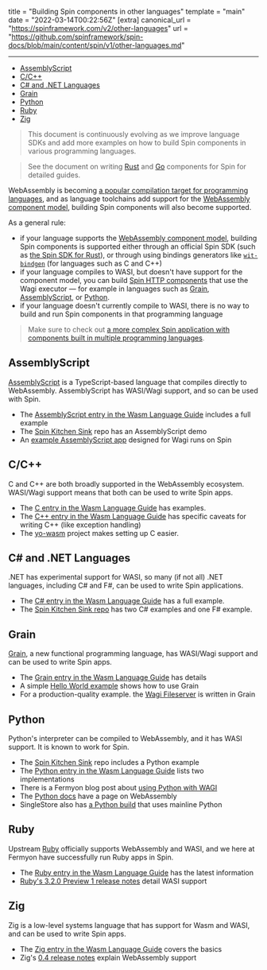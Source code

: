 title = "Building Spin components in other languages"
template = "main"
date = "2022-03-14T00:22:56Z"
[extra]
canonical_url = "https://spinframework.com/v2/other-languages"
url = "https://github.com/spinframework/spin-docs/blob/main/content/spin/v1/other-languages.md"

---
- [AssemblyScript](#assemblyscript)
- [C/C++](#cc)
- [C# and .NET Languages](#c-and-net-languages)
- [Grain](#grain)
- [Python](#python)
- [Ruby](#ruby)
- [Zig](#zig)

> This document is continuously evolving as we improve language SDKs and add
> more examples on how to build Spin components in various programming languages.

> See the document on writing [Rust](./rust-components.md) and [Go](./go-components.md)
> components for Spin for detailed guides.

WebAssembly is becoming [a popular compilation target for programming languages](https://www.fermyon.com/wasm-languages/webassembly-language-support), and as language toolchains add support for the
[WebAssembly component model](https://github.com/WebAssembly/component-model),
building Spin components will also become supported.

As a general rule:

- if your language supports the
[WebAssembly component model](https://github.com/WebAssembly/component-model),
building Spin components is supported either through an official Spin SDK
(such as [the Spin SDK for Rust](./rust-components.md)), or through using
bindings generators like [`wit-bindgen`](https://github.com/bytecodealliance/wit-bindgen)
(for languages such as C and C++)
- if your language compiles to WASI, but doesn't have support for the component
model, you can build [Spin HTTP components](./http-trigger.md) that use the
Wagi executor — for example in languages such as
[Grain](https://github.com/deislabs/hello-wagi-grain),
[AssemblyScript](https://github.com/deislabs/hello-wagi-as), or
[Python](https://github.com/fermyon/wagi-python).
- if your language doesn't currently compile to WASI, there is no way to
build and run Spin components in that programming language

> Make sure to check out [a more complex Spin application with components built
in multiple programming languages](https://github.com/spinframework/spin-kitchensink/).

## AssemblyScript

[AssemblyScript](https://www.assemblyscript.org/) is a TypeScript-based language that compiles directly to WebAssembly.
AssemblyScript has WASI/Wagi support, and so can be used with Spin.

- The [AssemblyScript entry in the Wasm Language Guide](https://www.fermyon.com/wasm-languages/assemblyscript) includes a full example
- The [Spin Kitchen Sink](https://github.com/spinframework/spin-kitchensink) repo has an AssemblyScript demo
- An [example AssemblyScript app](https://github.com/deislabs/hello-wagi-as) designed for Wagi runs on Spin

## C/C++

C and C++ are both broadly supported in the WebAssembly ecosystem. WASI/Wagi support means that both can be used to write Spin apps.

- The [C entry in the Wasm Language Guide](https://www.fermyon.com/wasm-languages/c-lang) has examples.
- The [C++ entry in the Wasm Language Guide](https://www.fermyon.com/wasm-languages/cpp) has specific caveats for writing C++ (like exception handling)
- The [yo-wasm](https://github.com/deislabs/yo-wasm) project makes setting up C easier.

## C# and .NET Languages

.NET has experimental support for WASI, so many (if not all) .NET languages, including C# and F#, can be used to write Spin applications.

- The [C# entry in the Wasm Language Guide](https://www.fermyon.com/wasm-languages/c-sharp) has a full example.
- The [Spin Kitchen Sink repo](https://github.com/spinframework/spin-kitchensink) has two C# examples and one F# example.

## Grain

[Grain](https://grain-lang.org/), a new functional programming language, has WASI/Wagi support and can be used to write Spin apps.

- The [Grain entry in the Wasm Language Guide](https://www.fermyon.com/wasm-languages/grain) has details
- A simple [Hello World example](https://github.com/deislabs/hello-wagi-grain) shows how to use Grain
- For a production-quality example. the [Wagi Fileserver](https://github.com/deislabs/wagi-fileserver) is written in Grain

## Python

Python's interpreter can be compiled to WebAssembly, and it has WASI support. It is known to work for Spin.

- The [Spin Kitchen Sink](https://github.com/spinframework/spin-kitchensink) repo includes a Python example
- The [Python entry in the Wasm Language Guide](https://www.fermyon.com/wasm-languages/python) lists two implementations
- There is a Fermyon blog post about [using Python with WAGI](https://www.fermyon.com/blog/python-wagi)
- The [Python docs](https://pythondev.readthedocs.io/wasm.html) have a page on WebAssembly
- SingleStore also has [a Python build](https://github.com/singlestore-labs/python-wasi) that uses mainline Python

## Ruby

Upstream [Ruby](https://www.ruby-lang.org/en/) officially supports WebAssembly and WASI, and we here at Fermyon have successfully run Ruby apps in Spin.

- The [Ruby entry in the Wasm Language Guide](https://www.fermyon.com/wasm-languages/ruby) has the latest information
- [Ruby's 3.2.0 Preview 1 release notes](https://www.ruby-lang.org/en/news/2022/04/03/ruby-3-2-0-preview1-released/) detail WASI support

## Zig

Zig is a low-level systems language that has support for Wasm and WASI, and can be used to write Spin apps.

- The [Zig entry in the Wasm Language Guide](https://www.fermyon.com/wasm-languages/zig) covers the basics
- Zig's [0.4 release notes](https://ziglang.org/download/0.4.0/release-notes.html#WebAssembly-Support) explain WebAssembly support